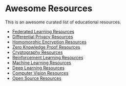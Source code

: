 # Awesome Resources
This is an awesome curated list of educational resources.
- [Federated Learning Resources](https://github.com/souravcipher/federated-learning-resources)
- [Differential Privacy Resources](https://github.com/souravcipher/differential-privacy-resources)
- [Homomorphic Encryption Resources](https://github.com/souravcipher/homomorphic-encryption-resources)
- [Zero Knowledge Proof Resources]()
- [Cryptography Resources](https://github.com/souravcipher/cryptography-resources)
- [Reinforcement Learning Resources]()
- [Machine Learning Resources](https://github.com/souravcipher/machine-learning-resources)
- [Deep Learning Resources](https://github.com/souravcipher/deep-learning-resources)
- [Computer Vision Resources](https://github.com/souravcipher/computer-vision-resources)
- [Open Source Resources](https://github.com/souravcipher/open-source-resources)
